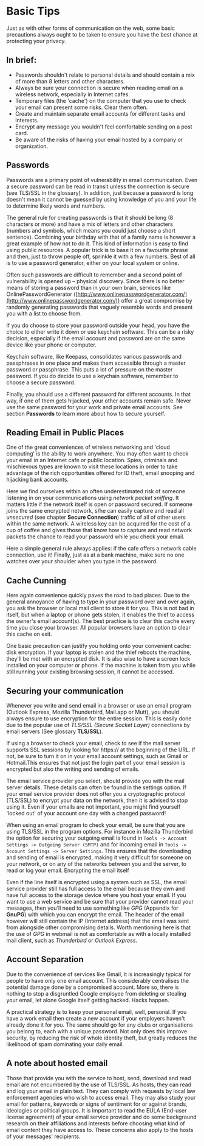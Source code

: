 Basic Tips
==========

Just as with other forms of communication on the web, some basic precautions always ought to be taken to ensure you have the best chance at protecting your privacy.

In brief:
---------

 * Passwords shouldn't relate to personal details and should contain a mix of more than 8 letters and other characters.
 * Always be sure your connection is secure when reading email on a wireless network, especially in Internet cafes.
 * Temporary files (the 'cache') on the computer that you use to check your email can present some risks. Clear them often.
 * Create and maintain separate email accounts for different tasks and interests.
 * Encrypt any message you wouldn't feel comfortable sending on a post card.
 * Be aware of the risks of having your email hosted by a company or organization.

Passwords
---------

Passwords are a primary point of vulnerability in email communication. Even a secure password can be read in transit unless the connection is secure (see TLS/SSL in the glossary). In addition, just because a password is long doesn't mean it cannot be guessed by using knowledge of you and your life to determine likely words and numbers.

The general rule for creating passwords is that it should be long (8 characters or more) and have a mix of letters and other characters (numbers and symbols, which means you could just choose a short sentence). Combining your birthday with that of a family name is however a great example of how not to do it.  This kind of information is easy to find using public resources. A popular trick is to base it on a favourite phrase and then, just to throw people off, sprinkle it with a few numbers.  Best of all is to use a password generator, either on your local system or online.

Often such passwords are difficult to remember and a second point of vulnerability is opened up – physical discovery. Since there is no better means of storing a password than in your own brain, services like OnlinePasswordGenerator ([http://www.onlinepasswordgenerator.com/](http://www.onlinepasswordgenerator.com/)) offer a great compromise by randomly generating passwords that vaguely resemble words and present you with a list to choose from.

If you do choose to store your password outside your head, you have the choice to either write it down or use keychain software. This can be a risky decision, especially if the email account and password are on the same device like your phone or computer.

Keychain software, like Keepass, consolidates various passwords and passphrases in one place and makes them accessible through a master password or passphrase. This puts a lot of pressure on the master password. If you do decide to use a keychain software, remember to choose a secure password.

Finally, you should use a different password for different accounts. In that way, if one of them gets hijacked, your other accounts remain safe. Never use the same password for your work and private email accounts. See section **Passwords** to learn more about how to secure yourself.

Reading Email in Public Places
------------------------------

One of the great conveniences of wireless networking and 'cloud computing' is the ability to work anywhere. You may often want to check your email in an Internet cafe or public location. Spies, criminals and mischievous types are known to visit these locations in order to take advantage of the rich opportunities offered for ID theft, email snooping and hijacking bank accounts.

Here we find ourselves within an often underestimated risk of someone listening in on your communications using *network packet sniffing*. It matters little if the network itself is open or password secured.  If someone joins the same encrypted network, s/he can easily capture and read all *unsecured* (see chapter **Secure Connection**) traffic of all of other users within the same network. A wireless key can be acquired for the cost of a cup of coffee and gives those that know how to capture and read network packets the chance to read your password while you check your email.

Here a simple general rule always applies: if the cafe offers a network cable connection, use it! Finally, just as at a bank machine, make sure no one watches over your shoulder when you type in the password.

Cache Cunning
-------------

Here again convenience quickly paves the road to bad places. Due to the general annoyance of having to type in your password over and over again, you ask the browser or local mail client to store it for you. This is not bad in itself, but when a laptop or phone gets stolen, it enables the thief to access the owner's email account(s). The best practice is to clear this cache every time you close your browser. All popular browsers have an option to clear this cache on exit. 

One basic precaution can justify you holding onto your convenient cache: disk encryption. If your laptop is stolen and the thief reboots the machine, they'll be met with an encrypted disk. It is also wise to have a screen lock installed on your computer or phone. If the machine is taken from you while still running your existing browsing session, it cannot be accessed.

Securing your communication
---------------------------

Whenever you write and send email in a browser or use an email program (Outlook Express, Mozilla Thunderbird, Mail.app or Mutt), you should always ensure to use encryption for the entire session. This is easily done due to the popular use of *TLS/SSL (Secure Socket Layer)* connections by email servers (See glossary **TLS/SSL**).

If using a browser to check your email, check to see if the mail server supports SSL sessions by looking for https:// at the beginning of the URL. If not, be sure to turn it on in your email account settings, such as Gmail or Hotmail.This ensures that not just the login part of your email session is encrypted but also the writing and sending of emails.

The email service provider you select, should provide you with the mail server details. These details can often be found in the settings option. If your email service provider does not offer you a cryptographic protocol (TLS/SSL) to encrypt your data on the network, then it is advised to stop using it. Even if your emails are not important, you might find yourself 'locked out' of your account one day with a changed password!

When using an email program to check your email, be sure that you are using TLS/SSL in the program options. For instance in Mozilla Thunderbird the option for securing your outgoing email is found in `Tools -> Account Settings -> Outgoing Server (SMTP)` and for incoming email in `Tools -> Account Settings -> Server Settings`. This ensures that the downloading and sending of email is encrypted, making it very difficult for someone on your network, or on any of the networks between you and the server, to read or log your email.
Encrypting the email itself

Even if the line itself is encrypted using a system such as SSL, the email service provider still has full access to the email because they own and have full access to the storage device where you host your email. If you want to use a web service and be sure that your provider cannot read your messages, then you'll need to use something like *GPG* (Appendix for **GnuPG**) with which you can encrypt the email. The header of the email however will still contain the IP (Internet address) that the email was sent from alongside other compromising details. Worth mentioning here is that the use of *GPG* in webmail is not as comfortable as with a locally installed mail client, such as *Thunderbird* or *Outlook Express*.

Account Separation
------------------

Due to the convenience of services like Gmail, it is increasingly typical for people to have only one email account. This considerably centralises the potential damage done by a compromised account. More so, there is nothing to stop a disgruntled Google employee from deleting or stealing your email, let alone Google itself getting hacked. Hacks happen.

A practical strategy is to keep your personal email, well, personal. If you have a work email then create a new account if your employers haven't already done it for you. The same should go for any clubs or organisations you belong to, each with a unique password. Not only does this improve security, by reducing the risk of whole identity theft, but greatly reduces the likelihood of spam dominating your daily email.

A note about hosted email
-------------------------

Those that provide you with the service to host, send, download and read email are not encumbered by the use of TLS/SSL. As hosts, they can read and log your email in plain text. They can comply with requests by local law enforcement agencies who wish to access email. They may also study your email for patterns, keywords or signs of sentiment for or against brands, ideologies or political groups. It is important to read the EULA (End-user license agreement) of your email service provider and do some background research on their affiliations and interests before choosing what kind of email content they have access to. These concerns also apply to the hosts of your messages' recipients.
